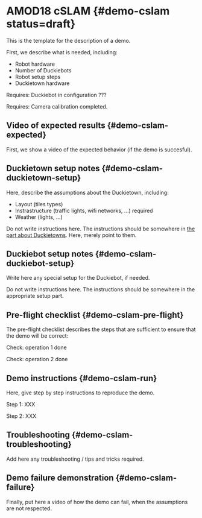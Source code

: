 # AMOD18 cSLAM {#demo-cslam status=draft}

This is the template for the description of a demo.

First, we describe what is needed, including:

* Robot hardware
* Number of Duckiebots
* Robot setup steps
* Duckietown hardware

<div class='requirements' markdown="1">

Requires: Duckiebot in configuration ???

Requires: Camera calibration completed.

</div>

## Video of expected results {#demo-cslam-expected}

First, we show a video of the expected behavior (if the demo is succesful).

## Duckietown setup notes {#demo-cslam-duckietown-setup}

Here, describe the assumptions about the Duckietown, including:

* Layout (tiles types)
* Instrastructure (traffic lights, wifi networks, ...) required
* Weather (lights, ...)

Do not write instructions here. The instructions should be somewhere in [the part about Duckietowns](+opmanual_duckietown#duckietowns). Here, merely point to them.


## Duckiebot setup notes {#demo-cslam-duckiebot-setup}

Write here any special setup for the Duckiebot, if needed.


Do not write instructions here. The instructions should be somewhere in the appropriate setup part.


## Pre-flight checklist {#demo-cslam-pre-flight}

The pre-flight checklist describes the steps that are sufficient to
ensure that the demo will be correct:

Check: operation 1 done

Check: operation 2 done

## Demo instructions {#demo-cslam-run}

Here, give step by step instructions to reproduce the demo.

Step 1: XXX

Step 2: XXX


## Troubleshooting {#demo-cslam-troubleshooting}

Add here any troubleshooting / tips and tricks required.

## Demo failure demonstration {#demo-cslam-failure}

Finally, put here a video of how the demo can fail, when the assumptions are not respected.
